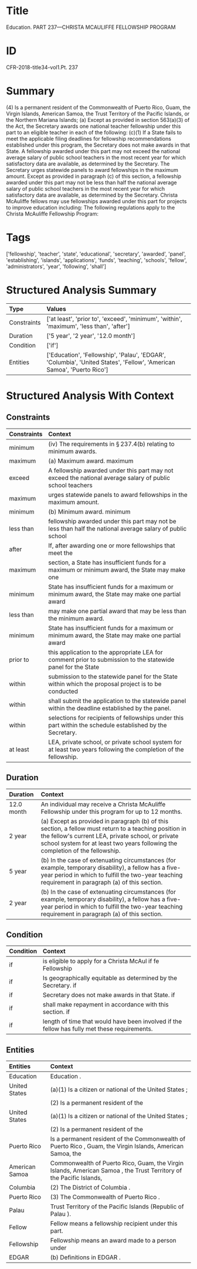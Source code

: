 # Title

 Education. PART 237—CHRISTA MCAULIFFE FELLOWSHIP PROGRAM


# ID

 CFR-2018-title34-vol1.Pt. 237


# Summary

(4) Is a permanent resident of the Commonwealth of Puerto Rico, Guam, the Virgin Islands, American Samoa, the Trust Territory of the Pacific Islands, or the Northern Mariana Islands;
(a) Except as provided in section 563(a)(3) of the Act, the Secretary awards one national teacher fellowship under this part to an eligible teacher in each of the following:
(c)(1) If a State fails to meet the applicable filing deadlines for fellowship recommendations established under this program, the Secretary does not make awards in that State.
A fellowship awarded under this part may not exceed the national average salary of public school teachers in the most recent year for which satisfactory data are available, as determined by the Secretary.
The Secretary urges statewide panels to award fellowships in the maximum amount.
Except as provided in paragraph (c) of this section, a fellowship awarded under this part may not be less than half the national average salary of public school teachers in the most recent year for which satisfactory data are available, as determined by the Secretary.
Christa McAuliffe fellows may use fellowships awarded under this part for projects to improve education including:
The following regulations apply to the Christa McAuliffe Fellowship Program:


# Tags

['fellowship', 'teacher', 'state', 'educational', 'secretary', 'awarded', 'panel', 'establishing', 'islands', 'applications', 'funds', 'teaching', 'schools', 'fellow', 'administrators', 'year', 'following', 'shall']


# Structured Analysis Summary

| Type        | Values                                                                                                                |
|:------------|:----------------------------------------------------------------------------------------------------------------------|
| Constraints | ['at least', 'prior to', 'exceed', 'minimum', 'within', 'maximum', 'less than', 'after']                              |
| Duration    | ['5 year', '2 year', '12.0 month']                                                                                    |
| Condition   | ['if']                                                                                                                |
| Entities    | ['Education', 'Fellowship', 'Palau', 'EDGAR', 'Columbia', 'United States', 'Fellow', 'American Samoa', 'Puerto Rico'] |


# Structured Analysis With Context

 


## Constraints

| Constraints   | Context                                                                                                           |
|:--------------|:------------------------------------------------------------------------------------------------------------------|
| minimum       | (iv) The requirements in &#167;&#8201;237.4(b) relating to  minimum  awards.                                      |
| maximum       | (a) Maximum award. maximum                                                                                        |
| exceed        | A fellowship awarded under this part may not  exceed the national average salary of public school teachers        |
| maximum       | urges statewide panels to award fellowships in the maximum  amount.                                               |
| minimum       | (b) Minimum award. minimum                                                                                        |
| less than     | fellowship awarded under this part may not be less than half the national average salary of public school         |
| after         | If,  after awarding one or more fellowships that meet the                                                         |
| maximum       | section, a State has insufficient funds for a maximum or minimum award, the State may make one                    |
| minimum       | State has insufficient funds for a maximum or minimum award, the State may make one partial award                 |
| less than     | may make one partial award that may be less than  the minimum award.                                              |
| minimum       | State has insufficient funds for a maximum or minimum award, the State may make one partial award                 |
| prior to      | this application to the appropriate LEA for comment prior to submission to the statewide panel for the State      |
| within        | submission to the statewide panel for the State within which the proposal project is to be conducted              |
| within        | shall submit the application to the statewide panel within  the deadline established by the panel.                |
| within        | selections for recipients of fellowships under this part within  the schedule established by the Secretary.       |
| at least      | LEA, private school, or private school system for at least  two years following the completion of the fellowship. |


## Duration

| Duration   | Context                                                                                                                                                                                                                                       |
|:-----------|:----------------------------------------------------------------------------------------------------------------------------------------------------------------------------------------------------------------------------------------------|
| 12.0 month | An individual may receive a Christa McAuliffe Fellowship under this program for up to 12 months.                                                                                                                                              |
| 2 year     | (a) Except as provided in paragraph (b) of this section, a fellow must return to a teaching position in the fellow's current LEA, private school, or private school system for at least two years following the completion of the fellowship. |
| 5 year     | (b) In the case of extenuating circumstances (for example, temporary disability), a fellow has a five-year period in which to fulfill the two-year teaching requirement in paragraph (a) of this section.                                     |
| 2 year     | (b) In the case of extenuating circumstances (for example, temporary disability), a fellow has a five-year period in which to fulfill the two-year teaching requirement in paragraph (a) of this section.                                     |


## Condition

| Condition   | Context                                                                                       |
|:------------|:----------------------------------------------------------------------------------------------|
| if          | is eligible to apply for a Christa McAul if fe Fellowship                                     |
| if          | Is geographically equitable as determined by the Secretary. if                                |
| if          | Secretary does not make awards in that State. if                                              |
| if          | shall make repayment in accordance with this section. if                                      |
| if          | length of time that would have been involved if  the fellow has fully met these requirements. |


## Entities

| Entities       | Context                                                                                                             |
|:---------------|:--------------------------------------------------------------------------------------------------------------------|
| Education      | Education .                                                                                                         |
| United States  | (a)(1) Is a citizen or national of the  United States ;                                                             |
|                |                       (2) Is a permanent resident of the                                                            |
| United States  | (a)(1) Is a citizen or national of the  United States ;                                                             |
|                |                       (2) Is a permanent resident of the                                                            |
| Puerto Rico    | Is a permanent resident of the Commonwealth of Puerto Rico , Guam, the Virgin Islands, American Samoa, the          |
| American Samoa | Commonwealth of Puerto Rico, Guam, the Virgin Islands, American Samoa , the Trust Territory of the Pacific Islands, |
| Columbia       | (2) The District of  Columbia .                                                                                     |
| Puerto Rico    | (3) The Commonwealth of  Puerto Rico .                                                                              |
| Palau          | Trust Territory of the Pacific Islands (Republic of Palau ).                                                        |
| Fellow         | Fellow  means a fellowship recipient under this part.                                                               |
| Fellowship     | Fellowship means an award made to a person under                                                                    |
| EDGAR          | (b) Definitions in  EDGAR .                                                                                         |


